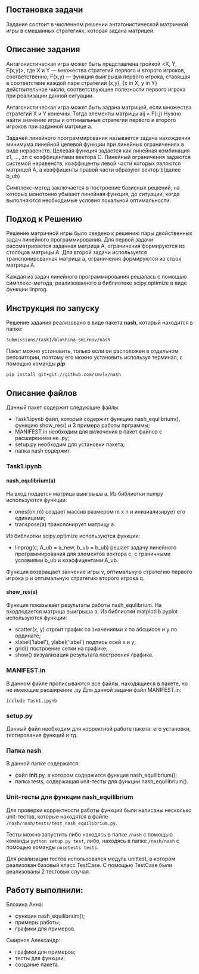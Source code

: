 ## **Постановка задачи**
Задание состоит в численном решении антагонистической матричной игры в смешанных стратегиях, которая задана матрицей. 

## **Описание задания**
Антагонистическая игра может быть представлена тройкой <X, Y, F(x,y)>, где X и Y — множества стратегий первого и второго игроков, соответственно; F(x,y) — функция выигрыша первого игрока, ставящая в соответствие каждой паре стратегий (x,y), {x in X, y in Y} действительное число, соответствующее полезности первого игрока при реализации данной ситуации. 

Антагонистическая игра может быть задана матрицей, если множества стратегий X и Y конечны. Тогда элементы матрицы aij = F(i,j)
Нужно найти значение игры и оптимальные стратегии первого и второго игроков при заданной матрице а.

Задачей линейного программирования называется задача нахождения минимума линейной целевой функции при линейных ограничениях в виде неравенств. Целевая функция задается как линейная комбинация z1, ..., zn с коэффицентами вектора С. Линейный ограничения задаются системой неравенств, коэффиценты левой части которых являются матрицей А, а коэффиценты правой части образуют вектор b(далее b_ub)

Симплекс-метод заключается в построение базисных решений, на которых монотонно убывает линейная функция, до ситуации, когда выполняются необходимые условия локальной оптимальности.

## **Подход к Решению**
Решение матричной игры было сведено к решению пары двойственных задач линейного программирования. Для первой задачи рассматривается заданная матрица A, ограничения формируются из столбцов матрицы А. Для второй задачи используется транспонированная матрица а, ограничения формируются из строк матрицы А.  

Каждая из задач линейного программирования решалась с помощью симплекс-метода, реализованного в библиотеке scipy.optimize в виде функции linprog.

## Инструкция по запуску
Решение задания реализовано в виде пакета **nash**, который находится в папке:
```
submissions/task1/blokhina-smirnov/nash
```
Пакет можно установить, только если он расположен в отдельном репозитории, поэтому его можно установить используя терминал, с помощью команды _**pip**_:
```
pip install git+git://github.com/smvlx/nash
```

## **Описание файлов**
Данный пакет содержит следующие файлы: 
* Task1.ipynb файл, который содержит функцию nash_equlibrium(), функцию show_res() и 3 примера работы прграммы;
* MANIFEST.in необходим для включения в пакет файлов с расширением не .py;
* setup.py необходим для установки пакета;
* папка nash содержит.

### Task1.ipynb
#### nash_equlibrium(а)

На вход подается матрица выигрыша а. 
Из библиотки numpy используются функции: 
- ones((m,n)) создает массив размером m x n и инизиализирует его единицами;
- transpose(a) транспонирует матрицу а.

Из библиотки scipy.optimize используются функции:
- linprog(c, A_ub = a_new, b_ub = b_ub) решает задачу линейного программирования для элементов вектора с, с граничными условиями b_ub и коэффицентами A_ub. 

Функция возвращает занчение игры v, оптимальную стратегию первого игрока p и оптимальную стратегию второго игрока q.

#### show_res(а)

Функция показывает результаты работы nash_equlibrium. На входподается матрица выигрыша а.
Из библиотки matplotlib.pyplot используются функции:
- scatter(х, у) строит график со значениями х по абсциссе и у по ординате;
- xlabel('label'), ylabel('label') подпись осей х и у;
- grid() построение сетки на графике;
- show() визуализация результата построения графика.

### MANIFEST.in
В данном файле прописываются все файлы, находящиеся в пакете, но не имеющие расширение .py
Для данной задачи файл MANIFEST.in: 
```
include Task1.ipynb
```
### setup.py
Данный файл необходим для корректной работе пакета: его установки, тестирования функций и тд.

### Папка nash
В данной папке содержатся:
  - файл __init__.py, в котором содержится функция nash_equilibrium();
  - папка tests, содержащая unit-тесты для функции nash_equilibrium().
 
### Unit-тесты для функции nash_equilibrium
Для проверки корректности работы функции были написаны несколько unit-тестов, которые находятся в файле ```/nash/nash/tests/test_nash_equilibrium.py```.

Тесты можно запустить либо находясь в папке ```/nash``` с помощью команды ```python setup.py test```, либо, находясь в папке ```/nash/nash``` с помощью команды ```nosetests tests```.

Для реализации тестов использовался модуль unittest, в котором реализован базовый класс TestCase.
С помощью TestCase были реализованы 2 тестовых случая.

 
## Работу выполнили:
Блохина Анна:
- функция nash_equilibrium();
- примеры работы;
- графики для примеров.

Смирнов Александр:
- графики для примеров;
- тесты для функции;
- создание пакета.



